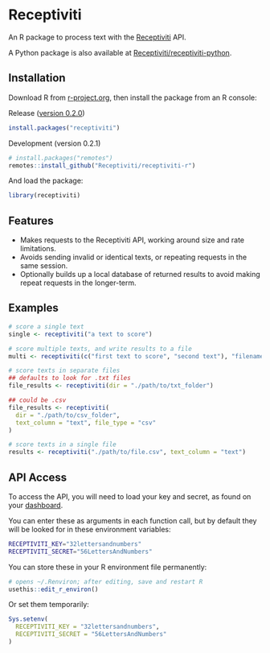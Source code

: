 # Receptiviti
An R package to process text with the [Receptiviti](https://www.receptiviti.com) API.

A Python package is also available at [Receptiviti/receptiviti-python](https://receptiviti.github.io/receptiviti-python/).

## Installation
Download R from [r-project.org](https://www.r-project.org), then install the package from an R console:

Release ([version 0.2.0](https://cran.r-project.org/package=receptiviti))
```R
install.packages("receptiviti")
```
Development (version 0.2.1)
```R
# install.packages("remotes")
remotes::install_github("Receptiviti/receptiviti-r")
```

And load the package:
```R
library(receptiviti)
```

## Features

- Makes requests to the Receptiviti API, working around size and rate limitations.
- Avoids sending invalid or identical texts, or repeating requests in the same session.
- Optionally builds up a local database of returned results to avoid making repeat requests in the longer-term.

## Examples

```R
# score a single text
single <- receptiviti("a text to score")

# score multiple texts, and write results to a file
multi <- receptiviti(c("first text to score", "second text"), "filename.csv")

# score texts in separate files
## defaults to look for .txt files
file_results <- receptiviti(dir = "./path/to/txt_folder")

## could be .csv
file_results <- receptiviti(
  dir = "./path/to/csv_folder",
  text_column = "text", file_type = "csv"
)

# score texts in a single file
results <- receptiviti("./path/to/file.csv", text_column = "text")
```

## API Access
To access the API, you will need to load your key and secret, as found on your [dashboard](https://dashboard.receptiviti.com).

You can enter these as arguments in each function call, but by default they will be looked for in these environment variables:
```sh
RECEPTIVITI_KEY="32lettersandnumbers"
RECEPTIVITI_SECRET="56LettersAndNumbers"
```

You can store these in your R environment file permanently:
```R
# opens ~/.Renviron; after editing, save and restart R
usethis::edit_r_environ()
```

Or set them temporarily:
```R
Sys.setenv(
  RECEPTIVITI_KEY = "32lettersandnumbers",
  RECEPTIVITI_SECRET = "56LettersAndNumbers"
)
```
